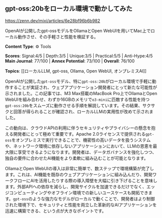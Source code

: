 ## gpt-oss:20bをローカル環境で動かしてみた

https://zenn.dev/mixi/articles/6e28bf96b6b982

OpenAIが公開したgpt-ossモデルをOllamaとOpen WebUIを用いてMac上でローカル動作させ、その手軽さと性能を検証する。

**Content Type**: ⚙️ Tools

**Scores**: Signal:4/5 | Depth:3/5 | Unique:3/5 | Practical:5/5 | Anti-Hype:4/5
**Main Journal**: 77/100 | **Annex Potential**: 73/100 | **Overall**: 76/100

**Topics**: [[ローカルLLM, gpt-oss, Ollama, Open WebUI, オンプレミスAI]]

OpenAIが公開した`gpt-oss`モデル、特に`gpt-oss:20b`がローカル環境で手軽に動作することが実証され、ウェブアプリケーション開発者にとって新たな可能性が示されました。この記事では、M3 Max搭載のMacBook Pro上でOllamaとOpen WebUIを組み合わせ、わずか16GBのメモリで`o3-mini`に匹敵する性能を持つ`gpt-oss:20b`をスムーズに動作させる手順を解説しています。その結果、サクサクと回答が得られることが確認され、ローカルLLMの実用性が改めて示されました。

この動向は、クラウドAPIの利用に伴うセキュリティやプライバシーの懸念を抱える開発者にとって極めて重要です。Apache 2.0ライセンスで提供される`gpt-oss`をオンプレミスで実行できることで、機密性の高いデータを扱うシステムや、ネットワーク環境に依存しないアプリケーションにおいて、LLMの恩恵を最大限に享受できるようになります。開発者は、データガバナンスを強化しつつ、独自の要件に合わせたAI機能をより柔軟に組み込むことが可能となります。

OllamaとOpen WebUIの導入は非常に簡単で、数ステップで環境構築が完了します。これは、AI機能を既存のウェブアプリケーションに組み込んだり、開発ワークフローにAIを活用したりする際の導入障壁を大幅に引き下げることを意味します。外部APIへの依存を減らし、開発サイクルを加速できるだけでなく、エッジコンピューティングやオフライン環境での新しいユースケースも開拓できます。`gpt-oss`のような強力なモデルがローカルで動くことで、開発者はより制御された環境下で、セキュリティと性能を両立した革新的なAIアプリケーションを迅速に構築できる、という点が大きなポイントです。